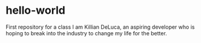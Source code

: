 # hello-world
First repository for a class
I am Killian DeLuca, an aspiring developer who is hoping to break into the industry to change my life for the better.
